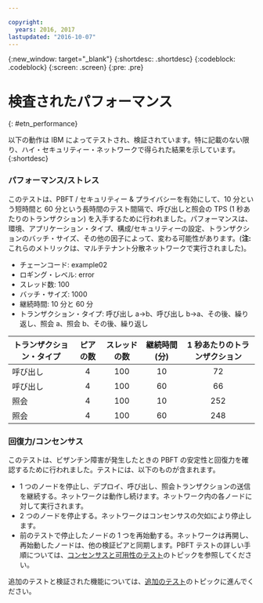 ```yaml
---

copyright:
  years: 2016, 2017
lastupdated: "2016-10-07"
---
```


{:new_window: target="_blank"}
{:shortdesc: .shortdesc}
{:codeblock: .codeblock}
{:screen: .screen}
{:pre: .pre}


# 検査されたパフォーマンス
{: #etn_performance}


以下の動作は IBM によってテストされ、検証されています。特に記載のない限り、ハイ・セキュリティー・ネットワークで得られた結果を示しています。
{:shortdesc}

### パフォーマンス/ストレス

このテストは、PBFT / セキュリティー & プライバシーを有効にして、10 分という短時間と 60 分という長時間のテスト間隔で、呼び出しと照会の TPS (1 秒あたりのトランザクション) を入手するために行われました。パフォーマンスは、環境、アプリケーション・タイプ、構成/セキュリティーの設定、トランザクションのバッチ・サイズ、その他の因子によって、変わる可能性があります。(**注:** これらのメトリックは、マルチテナント分散ネットワークで実行されました)。

- チェーンコード: example02
- ロギング・レベル: error
- スレッド数: 100
- バッチ・サイズ: 1000
- 継続時間: 10 分と 60 分
- トランザクション・タイプ: 呼び出し a->b、呼び出し b->a、その後、繰り返し、照会 a、照会 b、その後、繰り返し

| トランザクション・タイプ | ピアの数 | スレッドの数 | 継続時間 (分) | 1 秒あたりのトランザクション |
| ---------- |:-------:|:-----:|:------:|:------:|
| 呼び出し   |  4  | 100 | 10 | 72  |
| 呼び出し   |  4  | 100 | 60 | 66  |
| 照会   |  4  | 100 | 10 | 252 |
| 照会   |  4  | 100 | 60 | 248 |

### 回復力/コンセンサス

このテストは、ビザンチン障害が発生したときの PBFT の安定性と回復力を確認するために行われました。テストには、以下のものが含まれます。

- 1 つのノードを停止し、デプロイ、呼び出し、照会トランザクションの送信を継続する。ネットワークは動作し続けます。ネットワーク内の各ノードに対して実行されます。
- 2 つのノードを停止する。ネットワークはコンセンサスの欠如により停止します。
- 前のテストで停止したノードの 1 つを再始動する。ネットワークは再開し、再始動したノードは、他の検証ピアと同期します。PBFT テストの詳しい手順については、[コンセンサスと可用性のテスト](etn_pbft.html)のトピックを参照してください。

追加のテストと検証された機能については、[追加のテスト](etn_next.html)のトピックに進んでください。  
